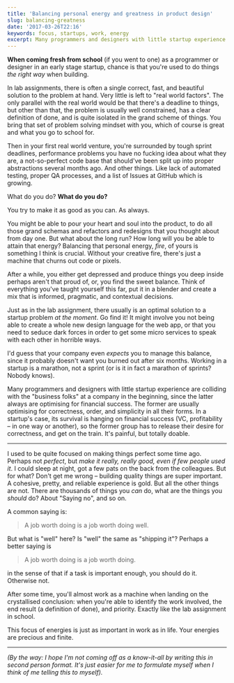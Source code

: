 ```yaml
---
title: 'Balancing personal energy and greatness in product design'
slug: balancing-greatness
date: '2017-03-26T22:16'
keywords: focus, startups, work, energy
excerpt: Many programmers and designers with little startup experience are colliding with the "business folks" at a company in the beginning, since the latter always are optimising for financial success. The former are usually optimising for correctness, order, and simplicity in all their forms. In a startup's case, its survival is hanging on financial success (VC, profitability – in one way or another), so the former group has to release their desire for correctness, and get on the train. It's painful, but totally doable.
---
```


**When coming fresh from school** (if you went to one) as a programmer or designer in an early stage startup, chance is that you're used to do things *the right way* when building.

In lab assignments, there is often a single correct, fast, and beautiful solution to the problem at hand. Very little is left to "real world factors". The only parallel with the real world would be that there's a deadline to things, but other than that, the problem is usually well constrained, has a clear definition of done, and is quite isolated in the grand scheme of things. You bring that set of problem solving mindset with you, which of course is great and what you go to school for.

Then in your first real world venture, you're surrounded by tough sprint deadlines, performance problems you have no fucking idea about what they are, a not-so-perfect code base that should've been split up into proper abstractions several months ago. And other things. Like lack of automated testing, proper QA processes, and a list of Issues at GitHub which is growing.

What do you do? **What do you do?**

You try to make it as good as you can. As always.

You might be able to pour your heart and soul into the product, to do all those grand schemas and refactors and redesigns that you thought about from day one. But what about the long run? How long will you be able to attain that energy? Balancing that personal energy, *fire*, of yours is something I think is crucial. Without your creative fire, there's just a machine that churns out code or pixels.

After a while, you either get depressed and produce things you deep inside perhaps aren't that proud of, or, you find the sweet balance. Think of everything you've taught yourself this far, put it in a blender and create a mix that is informed, pragmatic, and contextual decisions.

Just as in the lab assignment, there usually is an optimal solution to a startup problem *at the moment*. Go find it! It might involve you not being able to create a whole new design language for the web app, or that you need to seduce dark forces in order to get some micro services to speak with each other in horrible ways.

I'd guess that your company even *expects* you to manage this balance, since it probably doesn't want you burned out after six months. Working in a startup is a marathon, not a sprint (or is it in fact a marathon of sprints? Nobody knows).

Many programmers and designers with little startup experience are colliding with the "business folks" at a company in the beginning, since the latter always are optimising for financial success. The former are usually optimising for correctness, order, and simplicity in all their forms. In a startup's case, its survival is hanging on financial success (VC, profitability – in one way or another), so the former group has to release their desire for correctness, and get on the train. It's painful, but totally doable.

---

I used to be quite focused on making things perfect some time ago. Perhaps not *perfect*, but *make it really, really good, even if few people used it*. I could sleep at night, got a few pats on the back from the colleagues. But for what? Don't get me wrong – building quality things are super important. A cohesive, pretty, and reliable experience is gold. But all the other things are not. There are thousands of things you *can* do, what are the things you *should* do? About "Saying no", and so on.

A common saying is:

> A job worth doing is a job worth doing well.

But what is "well" here? Is "well" the same as "shipping it"? Perhaps a better saying is

> A job worth doing is a job worth doing.

in the sense of that if a task is important enough, you should do it. Otherwise not.

After some time, you'll almost work as a machine when landing on the crystallised conclusion: when you're able to identify the work involved, the end result (a definition of done), and priority. Exactly like the lab assignment in school.

This focus of energies is just as important in work as in life. Your energies are precious and finite.

---

*(By the way: I hope I'm not coming off as a know-it-all by writing this in second person format. It's just easier for me to formulate myself when I think of me telling this to myself).*
